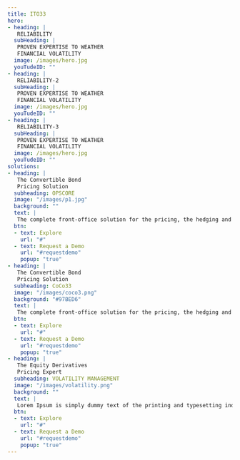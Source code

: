```yaml
---
title: ITO33
hero:
- heading: | 
   RELIABILITY 
  subHeading: |
   PROVEN EXPERTISE TO WEATHER   
   FINANCIAL VOLATILITY
  image: /images/hero.jpg
  youTudeID: ""
- heading: | 
   RELIABILITY-2
  subHeading: |
   PROVEN EXPERTISE TO WEATHER   
   FINANCIAL VOLATILITY
  image: /images/hero.jpg
  youTudeID: ""
- heading: | 
   RELIABILITY-3
  subHeading: |
   PROVEN EXPERTISE TO WEATHER   
   FINANCIAL VOLATILITY
  image: /images/hero.jpg
  youTudeID: ""
solutions:
- heading: |
   The Convertible Bond 
   Pricing Solution
  subheading: OPSCORE
  image: "/images/p1.jpg"
  background: ""
  text: |
   The complete front-office solution for the pricing, the hedging and the analysis of convertible securities.  It consists of three components: a data model of terms  and conditions, a pricing engine and an excel front-end.
  btn:
  - text: Explore
    url: "#"
  - text: Request a Demo
    url: "#requestdemo"
    popup: "true"
- heading: |
   The Convertible Bond 
   Pricing Solution
  subheading: CoCo33
  image: "/images/coco3.png"
  background: "#97BED6"
  text: |
   The complete front-office solution for the pricing, the hedging and the analysis of convertible securities.  It consists of three components: a data model of terms  and conditions, a pricing engine and an excel front-end.
  btn:
  - text: Explore
    url: "#"
  - text: Request a Demo
    url: "#requestdemo"
    popup: "true"
- heading: |
   The Equity Derivatives 
   Pricing Expert
  subheading: VOLATILITY MANAGEMENT
  image: "/images/volatility.png"
  background: ""
  text: |
   Lorem Ipsum is simply dummy text of the printing and typesetting industry. Lorem Ipsum has been the  industry's standard dummy text ever since the 1500s, when an unknown printer took a galley of type and scrambled it to make a type specimen book.
  btn:
  - text: Explore
    url: "#"
  - text: Request a Demo
    url: "#requestdemo"
    popup: "true"
---
```


